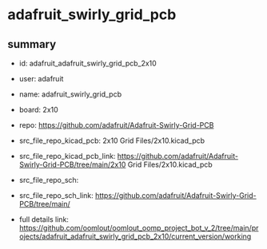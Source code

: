 # adafruit_swirly_grid_pcb
 
## summary 
* id: adafruit_adafruit_swirly_grid_pcb_2x10
* user: adafruit
* name: adafruit_swirly_grid_pcb
* board: 2x10
* repo: https://github.com/adafruit/Adafruit-Swirly-Grid-PCB
* src_file_repo_kicad_pcb: 2x10 Grid Files/2x10.kicad_pcb
* src_file_repo_kicad_pcb_link: https://github.com/adafruit/Adafruit-Swirly-Grid-PCB/tree/main/2x10 Grid Files/2x10.kicad_pcb


* src_file_repo_sch: 
* src_file_repo_sch_link: https://github.com/adafruit/Adafruit-Swirly-Grid-PCB/tree/main/
* full details link: https://github.com/oomlout/oomlout_oomp_project_bot_v_2/tree/main/projects/adafruit_adafruit_swirly_grid_pcb_2x10/current_version/working  







